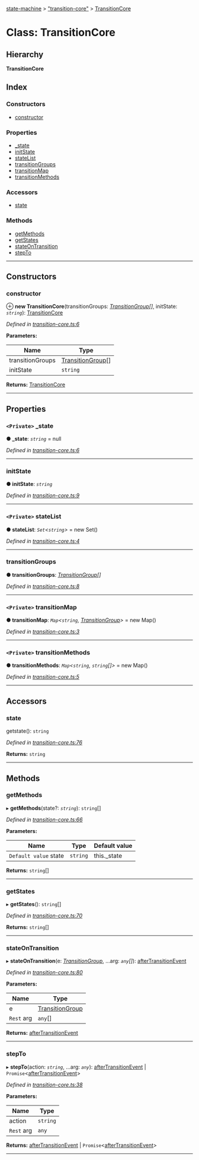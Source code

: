 [state-machine](../README.md) > ["transition-core"](../modules/_transition_core_.md) > [TransitionCore](../classes/_transition_core_.transitioncore.md)

# Class: TransitionCore

## Hierarchy

**TransitionCore**

## Index

### Constructors

* [constructor](_transition_core_.transitioncore.md#constructor)

### Properties

* [_state](_transition_core_.transitioncore.md#_state)
* [initState](_transition_core_.transitioncore.md#initstate)
* [stateList](_transition_core_.transitioncore.md#statelist)
* [transitionGroups](_transition_core_.transitioncore.md#transitiongroups)
* [transitionMap](_transition_core_.transitioncore.md#transitionmap)
* [transitionMethods](_transition_core_.transitioncore.md#transitionmethods)

### Accessors

* [state](_transition_core_.transitioncore.md#state)

### Methods

* [getMethods](_transition_core_.transitioncore.md#getmethods)
* [getStates](_transition_core_.transitioncore.md#getstates)
* [stateOnTransition](_transition_core_.transitioncore.md#stateontransition)
* [stepTo](_transition_core_.transitioncore.md#stepto)

---

## Constructors

<a id="constructor"></a>

###  constructor

⊕ **new TransitionCore**(transitionGroups: *[TransitionGroup](../interfaces/_transition_core_.transitiongroup.md)[]*, initState: *`string`*): [TransitionCore](_transition_core_.transitioncore.md)

*Defined in [transition-core.ts:6](https://github.com/TianyiLi/state-machine/blob/e7d6c74/src/transition-core.ts#L6)*

**Parameters:**

| Name | Type |
| ------ | ------ |
| transitionGroups | [TransitionGroup](../interfaces/_transition_core_.transitiongroup.md)[] |
| initState | `string` |

**Returns:** [TransitionCore](_transition_core_.transitioncore.md)

___

## Properties

<a id="_state"></a>

### `<Private>` _state

**● _state**: *`string`* =  null

*Defined in [transition-core.ts:6](https://github.com/TianyiLi/state-machine/blob/e7d6c74/src/transition-core.ts#L6)*

___
<a id="initstate"></a>

###  initState

**● initState**: *`string`*

*Defined in [transition-core.ts:9](https://github.com/TianyiLi/state-machine/blob/e7d6c74/src/transition-core.ts#L9)*

___
<a id="statelist"></a>

### `<Private>` stateList

**● stateList**: *`Set`<`string`>* =  new Set()

*Defined in [transition-core.ts:4](https://github.com/TianyiLi/state-machine/blob/e7d6c74/src/transition-core.ts#L4)*

___
<a id="transitiongroups"></a>

###  transitionGroups

**● transitionGroups**: *[TransitionGroup](../interfaces/_transition_core_.transitiongroup.md)[]*

*Defined in [transition-core.ts:8](https://github.com/TianyiLi/state-machine/blob/e7d6c74/src/transition-core.ts#L8)*

___
<a id="transitionmap"></a>

### `<Private>` transitionMap

**● transitionMap**: *`Map`<`string`, [TransitionGroup](../interfaces/_transition_core_.transitiongroup.md)>* =  new Map()

*Defined in [transition-core.ts:3](https://github.com/TianyiLi/state-machine/blob/e7d6c74/src/transition-core.ts#L3)*

___
<a id="transitionmethods"></a>

### `<Private>` transitionMethods

**● transitionMethods**: *`Map`<`string`, `string`[]>* =  new Map()

*Defined in [transition-core.ts:5](https://github.com/TianyiLi/state-machine/blob/e7d6c74/src/transition-core.ts#L5)*

___

## Accessors

<a id="state"></a>

###  state

getstate(): `string`

*Defined in [transition-core.ts:76](https://github.com/TianyiLi/state-machine/blob/e7d6c74/src/transition-core.ts#L76)*

**Returns:** `string`

___

## Methods

<a id="getmethods"></a>

###  getMethods

▸ **getMethods**(state?: *`string`*): `string`[]

*Defined in [transition-core.ts:66](https://github.com/TianyiLi/state-machine/blob/e7d6c74/src/transition-core.ts#L66)*

**Parameters:**

| Name | Type | Default value |
| ------ | ------ | ------ |
| `Default value` state | `string` |  this._state |

**Returns:** `string`[]

___
<a id="getstates"></a>

###  getStates

▸ **getStates**(): `string`[]

*Defined in [transition-core.ts:70](https://github.com/TianyiLi/state-machine/blob/e7d6c74/src/transition-core.ts#L70)*

**Returns:** `string`[]

___
<a id="stateontransition"></a>

###  stateOnTransition

▸ **stateOnTransition**(e: *[TransitionGroup](../interfaces/_transition_core_.transitiongroup.md)*, ...arg: *`any`[]*): [afterTransitionEvent](../modules/_state_machine_.md#aftertransitionevent)

*Defined in [transition-core.ts:80](https://github.com/TianyiLi/state-machine/blob/e7d6c74/src/transition-core.ts#L80)*

**Parameters:**

| Name | Type |
| ------ | ------ |
| e | [TransitionGroup](../interfaces/_transition_core_.transitiongroup.md) |
| `Rest` arg | `any`[] |

**Returns:** [afterTransitionEvent](../modules/_state_machine_.md#aftertransitionevent)

___
<a id="stepto"></a>

###  stepTo

▸ **stepTo**(action: *`string`*, ...arg: *`any`*): [afterTransitionEvent](../modules/_state_machine_.md#aftertransitionevent) \| `Promise`<[afterTransitionEvent](../modules/_state_machine_.md#aftertransitionevent)>

*Defined in [transition-core.ts:38](https://github.com/TianyiLi/state-machine/blob/e7d6c74/src/transition-core.ts#L38)*

**Parameters:**

| Name | Type |
| ------ | ------ |
| action | `string` |
| `Rest` arg | `any` |

**Returns:** [afterTransitionEvent](../modules/_state_machine_.md#aftertransitionevent) \| `Promise`<[afterTransitionEvent](../modules/_state_machine_.md#aftertransitionevent)>

___

